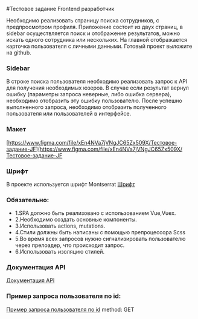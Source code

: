 #Тестовое задание Frontend разработчик

  Необходимо реализовать страницу поиска сотрудников, с предпросмотром профиля.
Приложение состоит из двух страниц, в sidebar осуществляется поиск и отображение результатов, можно искать одного сотрудника или нескольких.
  На главной отображается карточка пользователя с личными данными.
Готовый проект выложите на github.

### Sidebar
  В строке поиска пользователя необходимо реализовать запрос к API для получения необходимых юзеров.
  В случае если результат вернул ошибку (параметры запроса неверные, либо ошибка сервера), необходимо отобразить эту ошибку пользователю.
  После успешно выполненного запроса, необходимо отобразить полученного пользователя или пользователей в интерфейсе.
### Макет

[https://www.figma.com/file/xEn4NVa7jVNgJC65Zx509X/Тестовое-задание-JF](https://www.figma.com/file/xEn4NVa7jVNgJC65Zx509X/Тестовое-задание-JF

### Шрифт
В проекте используется шрифт Montserrat [Шрифт](https://fonts.google.com/specimen/Montserrat)

### Обязательно:
+ 1.SPA должно быть реализовано с использованием Vue,Vuex.
+ 2.Необходимо создать основные компоненты.
+ 3.Использовать actions, mutations. 
+ 4.Стили должны быть написаны с помощью препроцессора Scss
+ 5.Во время всех запросов нужно сигнализировать пользователю через прелоадер, что происходит запрос.
+ 6.Использовать изоляцию стилей.

### Документация API
[Документация API](https://jsonplaceholder.typicode.com)



### Пример запроса пользователя по id:
[Пример запроса пользователя по id](https://jsonplaceholder.typicode.com/users/1)
method: GET 
